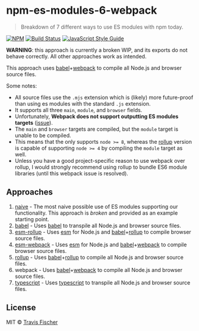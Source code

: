 # npm-es-modules-6-webpack

> Breakdown of 7 different ways to use ES modules with npm today.

[![NPM](https://img.shields.io/npm/v/npm-es-modules-6-webpack.svg)](https://www.npmjs.com/package/npm-es-modules-6-webpack) [![Build Status](https://travis-ci.com/transitive-bullshit/npm-es-modules.svg?branch=master)](https://travis-ci.com/transitive-bullshit/npm-es-modules) [![JavaScript Style Guide](https://img.shields.io/badge/code_style-standard-brightgreen.svg)](https://standardjs.com)

**WARNING**: this approach is currently a broken WIP, and its exports do not behave correctly. All other approaches work as intended.

This approach uses [babel](https://babeljs.io/)+[webpack](https://webpack.js.org/) to compile all Node.js and browser source files.

Some notes:
- All source files use the `.mjs` extension which is (likely) more future-proof than using es modules with the standard `.js` extension.
- It supports all three `main`, `module`, and `browser` fields.
- Unfortunately, **Webpack does not support outputting ES modules targets** ([issue](https://github.com/webpack/webpack/issues/2933)).
- The `main` and `browser` targets are compiled, but the `module` target is unable to be compiled.
- This means that the only supports `node >= 8`, whereas the [rollup](../5-rollup) version is capable of supporting `node >= 4` by compiling the `module` target as well.
- Unless you have a good project-specific reason to use webpack over rollup, I would strongly recommend using rollup to bundle ES6 module libraries (until this webpack issue is resolved).

## Approaches

1. [naive](../1-naive) - The most naive possible use of ES modules supporting our functionality. This approach is *broken* and provided as an example starting point.
2. [babel](../2-babel) - Uses [babel](https://babeljs.io/) to transpile all Node.js and browser source files.
3. [esm-rollup](../3-esm-rollup) - Uses [esm](https://github.com/standard-things/esm) for Node.js and [babel](https://babeljs.io/)+[rollup](https://rollupjs.org/guide/en) to compile browser source files.
4. [esm-webpack](../4-esm-webpack) - Uses [esm](https://github.com/standard-things/esm) for Node.js and [babel](https://babeljs.io/)+[webpack](https://webpack.js.org/) to compile browser source files.
5. [rollup](../5-rollup) - Uses [babel](https://babeljs.io/)+[rollup](https://rollupjs.org/guide/en) to compile all Node.js and browser source files.
6. webpack - Uses [babel](https://babeljs.io/)+[webpack](https://webpack.js.org/) to compile all Node.js and browser source files.
7. [typescript](../7-typescript) - Uses [typescript](https://www.typescriptlang.org/) to transpile all Node.js and browser source files.

## License

MIT © [Travis Fischer](https://github.com/transitive-bullshit)
